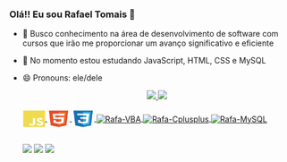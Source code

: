 ### Olá!! Eu sou Rafael Tomais 👋

- 🔭 Busco conhecimento na área de desenvolvimento de software com cursos que irão me proporcionar um avanço significativo e eficiente
- 🌱 No momento estou estudando JavaScript, HTML, CSS e MySQL
- 😄 Pronouns: ele/dele

  <div align="center">
  <a href="https://github.com/rafaeltomais">
  <img height="160em" src="https://github-readme-stats.vercel.app/api?username=rafaeltomais&show_icons=true&theme=merko&include_all_commits=true&count_private=true"/>
  <img height="160em" src="https://github-readme-stats.vercel.app/api/top-langs/?username=rafaeltomais&layout=compact&langs_count=7&theme=merko"/>
  </div>
  
  <div style="display: inline_block"><br>
  <img align="center" alt="Rafa-Js" height="30" width="40" src="https://raw.githubusercontent.com/devicons/devicon/master/icons/javascript/javascript-plain.svg">
  <img align="center" alt="Rafa-HTML" height="30" width="40" src="https://raw.githubusercontent.com/devicons/devicon/master/icons/html5/html5-original.svg">
  <img align="center" alt="Rafa-CSS" height="30" width="40" src="https://raw.githubusercontent.com/devicons/devicon/master/icons/css3/css3-original.svg">
  <img align="center" alt="Rafa-VBA" height="40" width="40" src="https://img.icons8.com/fluency/344/visual-basic.png">
  <img align="center" alt="Rafa-Cplusplus" height="35" width="35" src="https://cdn.jsdelivr.net/gh/devicons/devicon/icons/cplusplus/cplusplus-original.svg">
   <img align="center" alt="Rafa-MySQL" height="60" width="50" src="https://cdn.jsdelivr.net/gh/devicons/devicon/icons/mysql/mysql-original-wordmark.svg" />
  </div> 
  
  ##
  
  
  <div>
   <a href="https://instagram.com/rafaeltomais" target="_blank"><img src="https://img.shields.io/badge/Instagram-696969?style=for-the-badge&logo=instagram&logoColor=white" target="_blank"></a>
  <a href="https://www.linkedin.com/in/rafaeltomais" target="_blank"><img src="https://img.shields.io/badge/-LinkedIn-%230077B5?style=for-the-badge&logo=linkedin&logoColor=white" target="_blank"></a>
  <a href = "mailto:rafaeltomais@gmail.com"><img src="https://img.shields.io/badge/Gmail-D14836?style=for-the-badge&logo=gmail&logoColor=white" target="_blank"></a> 
  </div>
